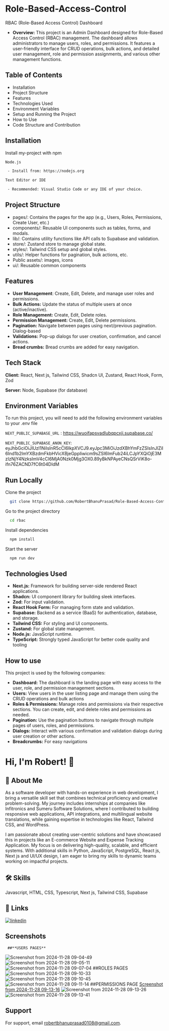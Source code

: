 # Role-Based-Access-Control

RBAC (Role-Based Access Control) Dashboard

- **Overview:**
     This project is an Admin Dashboard designed for Role-Based Access Control (RBAC) management. The dashboard allows administrators to manage users, roles, and permissions. It features a user-friendly interface for CRUD operations, bulk actions, and detailed user management, role and permission assignments, and various other management functions.

## Table of Contents
    
 - Installation
 - Project Structure
 - Features
 - Technologies Used
 - Environment Variables
 - Setup and Running the Project
 - How to Use
 - Code Structure and Contribution

## Installation

Install my-project with npm

```bash
Node.js

 - Install from: https://nodejs.org

Text Editor or IDE

 - Recommended: Visual Studio Code or any IDE of your choice.
```
## Project Structure

 - pages/: Contains the pages for the app (e.g., Users, Roles, Permissions, Create User, etc.)
 - components/: Reusable UI components such as tables, forms, and modals.
 - lib/: Contains utility functions like API calls to Supabase and validation.
 - store/: Zustand store to manage global state.
 - styles/: Tailwind CSS setup and global styles.
 - utils/: Helper functions for pagination, bulk actions, etc.
 - Public assets/: images, icons
 - ui/: Reusable common components



## Features

- **User Management**: Create, Edit, Delete, and manage user roles and permissions.
- **Bulk Actions:** Update the status of multiple users at once (active/inactive).
- **Role Management:** Create, Edit, Delete roles.
- **Permission Management:** Create, Edit, Delete permissions.
- **Pagination:** Navigate between pages using next/previous pagination.
  Dialog-based 
-  **Validations:** Pop-up dialogs for user creation, confirmation,    and cancel actions.
- **Bread crumbs:** Bread crumbs are added for easy navigation.



## Tech Stack

**Client:**  React, Next js, Tailwind CSS, Shadcn UI, Zustand, React Hook, Form, Zod

**Server:**  Node, Supabase (for database)

## Environment Variables

To run this project, you will need to add the following environment variables to your .env file

`NEXT_PUBLIC_SUPABASE_URL` : https://wuoifapsvadlubqpcxji.supabase.co/

`NEXT_PUBLIC_SUPABASE_ANON_KEY`: eyJhbGciOiJIUzI1NiIsInR5cCI6IkpXVCJ9.eyJpc3MiOiJzdXBhYmFzZSIsInJlZiI6Ind1b2lmYXBzdmFkbHVicXBjeGppIiwicm9sZSI6ImFub24iLCJpYXQiOjE3MzIzNjY4NzksImV4cCI6MjA0Nzk0Mjg3OX0.89yBkNPAyeCNsQSrViK8o-ifn76ZACND7fC6t04DIdM

## Run Locally

Clone the project

```bash
  git clone https://github.com/RobertBhanuPrasad/Role-Based-Access-Control.git
```

Go to the project directory

```bash
  cd rbac
```

Install dependencies

```bash
  npm install
```

Start the server

```bash
  npm run dev
```

## Technologies Used

- **Next.js:** Framework for building server-side rendered React applications.
- **Shadcn:** UI component library for building sleek interfaces.
- **Zod:** For input validation.
- **React Hook Form:** For managing form state and validation.
- **Supabase:** Backend as a service (BaaS) for authentication, database, and storage.
- **Tailwind CSS:** For styling and UI components.
- **Zustand:** For global state management.
- **Node.js:** JavaScript runtime.
- **TypeScript:** Strongly typed JavaScript for better code quality and tooling
## How to use

This project is used by the following companies:

- **Dashboard:** The dashboard is the landing page with easy access to the user, role, and permission management sections.
- **Users:** View users in the user listing page and manage them using the CRUD operations and bulk actions
- **Roles & Permissions:** Manage roles and permissions via their respective sections. You can create, edit, and delete roles and permissions as needed.
- **Pagination:** Use the pagination buttons to navigate through multiple pages of users, roles, and permissions.
- **Dialogs:** Interact with various confirmation and validation dialogs during user creation or other actions.
- **Breadcrumbs:** For easy navigations


# Hi, I'm Robert! 👋


## 🚀 About Me
As a software developer with hands-on experience in web development, I bring a versatile skill set that combines technical proficiency and creative problem-solving. My journey includes internships at companies like Infitronics and Sumeru Software Solutions, where I contributed to building responsive web applications, API integrations, and multilingual website translations, while gaining expertise in technologies like React, Tailwind CSS, and WordPress.

I am passionate about creating user-centric solutions and have showcased this in projects like an E-commerce Website and Expense Tracking Application. My focus is on delivering high-quality, scalable, and efficient systems. With additional skills in Python, JavaScript, PostgreSQL, React js, Next js and UI/UX design, I am eager to bring my skills to dynamic teams working on impactful projects.


## 🛠 Skills
Javascript, HTML, CSS, Typescript, Next js, Tailwind CSS, Supabase


## 🔗 Links
[![linkedin](https://img.shields.io/badge/linkedin-0A66C2?style=for-the-badge&logo=linkedin&logoColor=white)](https://www.linkedin.com/in/robert-bhanu-prasad-034454213/)



## Screenshots
     ##**USERS PAGES**
![Screenshot from 2024-11-28 09-04-49](https://github.com/user-attachments/assets/ab53ff1e-bc5a-4d60-9bb7-e503ec899efc)
![Screenshot from 2024-11-28 09-05-11](https://github.com/user-attachments/assets/9d53b111-17fb-464b-a52a-13314c9880f5)
![Screenshot from 2024-11-28 09-07-04](https://github.com/user-attachments/assets/587643b3-8e0e-4201-b1d3-3327fab840c6)
     ##ROLES PAGES
![Screenshot from 2024-11-28 09-10-33](https://github.com/user-attachments/assets/8653f406-fb3a-4753-8647-01b6de8bece5)
![Screenshot from 2024-11-28 09-10-45](https://github.com/user-attachments/assets/01041e30-f8d9-4349-a5a0-eadce32a858e)
![Screenshot from 2024-11-28 09-11-14](https://github.com/user-attachments/assets/3b16e718-bb59-4431-9ea8-2b550eba4707)
     ##PERMISSIONS PAGE
[Screenshot from 2024-11-28 09-13-16](https://github.com/user-attachments/assets/6c64212b-452c-4567-ac22-645169e0ffef)
![Screenshot from 2024-11-28 09-13-26](https://github.com/user-attachments/assets/6ea895f1-fd9c-44fd-80fc-9590b44b163f)
![Screenshot from 2024-11-28 09-13-41](https://github.com/user-attachments/assets/6b7ed701-1c1f-4b84-85d6-39da270d8b4e)


## Support

For support, email robertbhanuprasad0108@gmail.com.

